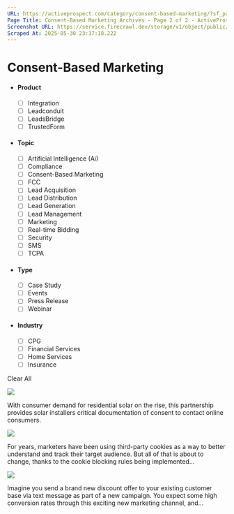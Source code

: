 ```yaml
---
URL: https://activeprospect.com/category/consent-based-marketing/?sf_paged=2&utm_medium=Email&utm_source=Website&utm_campaign=AP-Email-InsideCBM-September
Page Title: Consent-Based Marketing Archives - Page 2 of 2 - ActiveProspect
Screenshot URL: https://service.firecrawl.dev/storage/v1/object/public/media/screenshot-f140b149-b6d2-496e-b5f6-0a47c48826d9.png
Scraped At: 2025-05-30 23:37:18.222
---
```

# Consent-Based Marketing



- #### Product


  - [ ] Integration
  - [ ] Leadconduit
  - [ ] LeadsBridge
  - [ ] TrustedForm
- #### Topic


  - [ ] Artificial Intelligence (Ai)
  - [ ] Compliance
  - [ ] Consent-Based Marketing
  - [ ] FCC
  - [ ] Lead Acquisition
  - [ ] Lead Distribution
  - [ ] Lead Generation
  - [ ] Lead Management
  - [ ] Marketing
  - [ ] Real-time Bidding
  - [ ] Security
  - [ ] SMS
  - [ ] TCPA
- #### Type


  - [ ] Case Study
  - [ ] Events
  - [ ] Press Release
  - [ ] Webinar
- #### Industry


  - [ ] CPG
  - [ ] Financial Services
  - [ ] Home Services
  - [ ] Insurance

Clear All

![](https://activeprospect.com/wp-content/uploads/2022/10/colossuspartnership_feat-400x300.png)



With consumer demand for residential solar on the rise, this partnership provides solar installers critical documentation of consent to contact online consumers.


![](https://activeprospect.com/wp-content/uploads/2021/06/cookies_feat-400x300.png)



For years, marketers have been using third-party cookies as a way to better understand and track their target audience. But all of that is about to change, thanks to the cookie blocking rules being implemented…


![](https://activeprospect.com/wp-content/uploads/2021/02/SMS_blogfeature.jpg)



Imagine you send a brand new discount offer to your existing customer base via text message as part of a new campaign. You expect some high conversion rates through this exciting new marketing channel, and…



